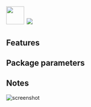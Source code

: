 # <img src="https://raw.githubusercontent.com/majkinetor/au-packages/master/copyq/icon.png" width="48" height="48"/> [![](https://img.shields.io/chocolatey/v/copyq.svg?color=red&label=copyq)](https://chocolatey.org/packages/copyq)

## Features

## Package parameters

## Notes



![screenshot](https://cdn.rawgit.com/majkinetor/chocolatey/master/copyq/screenshot.png)
